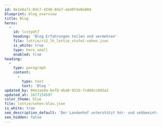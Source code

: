 ```yaml
---
id: 8e1e8a71-0dc7-4248-84e7-ab40f4e0a88d
blueprint: blog_overview
title: Blog
heros:
  -
    id: lcstpdt7
    heading: 'Blog Erfahrungen teilen und vermehren'
    file: lottie/rz2_lh_lottie_stufe1-sehen.json
    is_white: true
    type: hero_small
    enabled: true
heading:
  -
    type: paragraph
    content:
      -
        type: text
        text: 'Blog '
updated_by: 04e1ae9a-6ef8-4ba0-931b-7cd69cc0d3a2
updated_at: 1677154597
color_theme: blue
file: lottie/sehen-blau.json
is_white: true
seo_description_default: 'Der Landenhof unterstützt hör- und sehbeeinträchtigte Kinder & Jugendliche in ihrem selbstbestimmten Leben durch Förderung ihrer Fähigkeiten & Entwicklung'
seo_hidden: false
---
```

